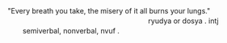 "Every breath you take, the misery of it all burns your lungs."
ㅤㅤㅤㅤㅤㅤㅤㅤㅤㅤㅤㅤㅤㅤ
ㅤㅤㅤㅤㅤㅤㅤㅤㅤㅤㅤㅤㅤㅤ
ryudya or dosya . intjㅤㅤㅤㅤㅤㅤㅤㅤ
semiverbal, nonverbal, nvuf .
